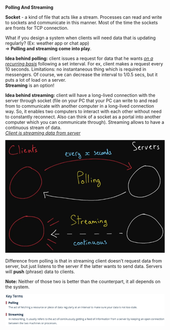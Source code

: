 **Polling And Streaming**

**Socket** - a kind of file that acts like a stream. Processes can read and write to sockets and communicate in this manner. Most of the time the sockets are fronts for TCP connection.

What if you design a system when clients will need data that is updating regularly? (Ex: weather app or chat app) <br>
=> **Polling and streaming come into play**.

**Idea behind polling:** client issues a request for data that he wants <ins><i>on a recurring basis</i></ins> following a set interval. For ex, client makes a request every 10 seconds.
Limitations: no instantaneous thing which is required in messengers. Of course, we can decrease the interval to 1/0.5 secs, but it puts a lot of load on a server. <br>
**Streaming** is an option!

**Idea behind streaming:** client will have a long-lived connection with the server through socket (file on your PC that your PC can write to and read from to communicate with another computer in a long-lived connection way. So, it enables two computers to interact with each other without need to constantly reconnect. Also can think of a socket as a portal into another computer which you can communicate through). Streaming allows to have a continuous stream of data.
<br>
<ins><i>Client is streaming data from server</i></ins>

![Alt text](ImageRepo/Polling_Streaming_first.png?raw=true)

Difference from polling is that in streaming client doesn’t request data from server, but just listens to the server if the latter wants to send data. Servers will **push** (phrase) data to clients.

**Note:** Neither of those two is better than the counterpart, it all depends on the system.

![Alt text](ImageRepo/Polling_Streaming_second.png?raw=true)
